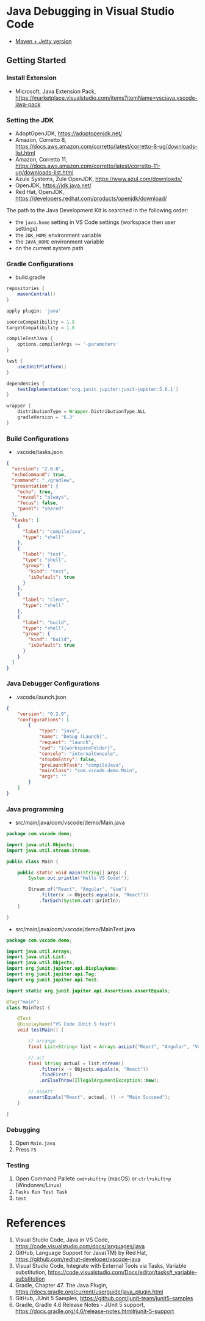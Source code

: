 # Java Debugging in Visual Studio Code 

- [Maven + Jetty version](https://github.com/kasecato/vscode-javadebug-sample/tree/maven-jetty)

## Getting Started

### Install Extension

* Microsoft, Java Extension Pack, https://marketplace.visualstudio.com/items?itemName=vscjava.vscode-java-pack

### Setting the JDK

* AdoptOpenJDK, https://adoptopenjdk.net/
* Amazon, Corretto 8, https://docs.aws.amazon.com/corretto/latest/corretto-8-ug/downloads-list.html
* Amazon, Corretto 11, https://docs.aws.amazon.com/corretto/latest/corretto-11-ug/downloads-list.html
* Azule Systems, Zule OpenJDK, https://www.azul.com/downloads/
* OpenJDK, https://jdk.java.net/
* Red Hat, OpenJDK, https://developers.redhat.com/products/openjdk/download/

The path to the Java Development Kit is searched in the following order:

* the `java.home` setting in VS Code settings (workspace then user settings)
* the `JDK_HOME` environment variable
* the `JAVA_HOME` environment variable
* on the current system path

### Gradle Configurations

* build.gradle
```groovy
repositories {
    mavenCentral()
}

apply plugin: 'java'

sourceCompatibility = 1.8
targetCompatibility = 1.8

compileTestJava {
    options.compilerArgs += '-parameters'
}

test {
    useJUnitPlatform()
}

dependencies {
    testImplementation('org.junit.jupiter:junit-jupiter:5.6.1')
}

wrapper {
    distributionType = Wrapper.DistributionType.ALL
    gradleVersion = '6.3'
}
```

### Build Configurations

* .vscode/tasks.json
```json
{
  "version": "2.0.0",
  "echoCommand": true,
  "command": "./gradlew",
  "presentation": {
    "echo": true,
    "reveal": "always",
    "focus": false,
    "panel": "shared"
  },
  "tasks": [
    {
      "label": "compileJava",
      "type": "shell"
    },
    {
      "label": "test",
      "type": "shell",
      "group": {
        "kind": "test",
        "isDefault": true
      }
    },
    {
      "label": "clean",
      "type": "shell"
    },
    {
      "label": "build",
      "type": "shell",
      "group": {
        "kind": "build",
        "isDefault": true
      }
    }
  ]
}
```

### Java Debugger Configurations

* .vscode/launch.json
```json
{
    "version": "0.2.0",
    "configurations": [
        {
            "type": "java",
            "name": "Debug (Launch)",
            "request": "launch",
            "cwd": "${workspaceFolder}",
            "console": "internalConsole",
            "stopOnEntry": false,
            "preLaunchTask": "compileJava",
            "mainClass": "com.vscode.demo.Main",
            "args": ""
        }
    ]
}
```

### Java programming

* src/main/java/com/vscode/demo/Main.java
```java
package com.vscode.demo;

import java.util.Objects;
import java.util.stream.Stream;

public class Main {

    public static void main(String[] args) {
        System.out.println("Hello VS Code!");

        Stream.of("React", "Angular", "Vue")
            .filter(x -> Objects.equals(x, "React"))
            .forEach(System.out::println);
    }

}
```

* src/main/java/com/vscode/demo/MainTest.java
```java
package com.vscode.demo;

import java.util.Arrays;
import java.util.List;
import java.util.Objects;
import org.junit.jupiter.api.DisplayName;
import org.junit.jupiter.api.Tag;
import org.junit.jupiter.api.Test;

import static org.junit.jupiter.api.Assertions.assertEquals;

@Tag("main")
class MainTest {

    @Test
    @DisplayName("VS Code JUnit 5 test")
    void testMain() {

        // arrange
        final List<String> list = Arrays.asList("React", "Angular", "Vue");

        // act
        final String actual = list.stream()
            .filter(x -> Objects.equals(x, "React"))
            .findFirst()
            .orElseThrow(IllegalArgumentException::new);

        // assert
        assertEquals("React", actual, () -> "Main Succeed");
    }

}
```

### Debugging

1. Open `Main.java`
1. Press `F5`

### Testing

1. Open Command Pallete `cmd+shift+p` (macOS) or `ctrl+shift+p` (Windonws/Linux)
1. `Tasks Run Test Task`
1. `test`

# References

1. Visual Studio Code, Java in VS Code, https://code.visualstudio.com/docs/languages/java
1. GitHub, Language Support for Java(TM) by Red Hat, https://github.com/redhat-developer/vscode-java
1. Visual Studio Code, Integrate with External Tools via Tasks, Variable substitution, https://code.visualstudio.com/Docs/editor/tasks#_variable-substitution
1. Gradle, Chapter 47. The Java Plugin, https://docs.gradle.org/current/userguide/java_plugin.html
1. GitHub, JUnit 5 Samples, https://github.com/junit-team/junit5-samples
1. Gradle, Gradle 4.6 Release Notes - JUnit 5 support, https://docs.gradle.org/4.6/release-notes.html#junit-5-support
